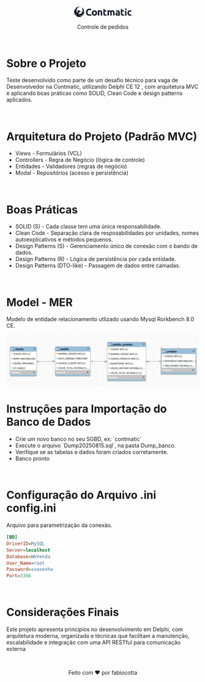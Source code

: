 <p align="center">
  <img src="https://github.com/fabiocotta/contmatic/blob/main/img/logo_Contmatic.svg" width="150">  
</p>

<p align="center">
  Controle de pedidos</p>

<br>
<h1>Sobre o Projeto</h1>
<p>Teste desenvolvido como parte de um desafio técnico para vaga de Desenvolvedor na Contmatic, utilizando Delphi CE 12 , com arquitetura MVC e aplicando boas práticas como SOLID, Clean Code e design patterns aplicados.</p>

<br>

<h1>Arquitetura do Projeto (Padrão MVC)</h1>
<ul>
    <li>Views - Formulários (VCL)</li>
    <li>Controllers - Regra de Negócio (lógica de controle)</li>
    <li>Entidades - Validadores (regras de negócio)</li>
    <li>Modal - Repositórios (acesso e persistência)</li>
</ul>

<br>

<h1>Boas Práticas</h1>
<ul>
    <li>SOLID (S) - Cada classe tem uma única responsabilidade.</li>
    <li>Clean Code - Separação clara de resposabilidades por unidades, nomes autoexplicativos e métodos pequenos.</li>
    <li>Design Patterns (S) - Gerenciamento único de conexão com o bando de dados.</li>
    <li>Design Patterns (R) - Lógica de persistência por cada entidade.</li>
    <li>Design Patterns (DTO-like) - Passagem de dados entre camadas.</li>
</ul>

<br>
<h1>Model - MER</h1>
<p>Modelo de entidade relacionamento utlizado usando Mysql Rorkbench 8.0 CE.</p>

<img src=https://github.com/fabiocotta/contmatic/blob/main/img/model.png>

<br> 

<h1>Instruções para Importação do Banco de Dados</h1>

<ul>
    <li>Crie um novo banco no seu SGBD, ex: `contmatic`</li>
    <li>Execute o arquivo `Dump20250815.sql`, na pasta Dump_banco.</li>
    <li>Verifique se as tabelas e dados foram criados corretamente.</li>
    <li>Banco pronto</li>      
</ul>


<br>

<h1>Configuração do Arquivo .ini config.ini</h1>
<p>Arquivo para parametrização da conexão.</p>

```ini
[BD]
DriverID=MySQL
Server=localhost
Database=WkVenda
User_Name=root
Password=suasenha
Port=3306
```
<br>

<h1>Considerações Finais</h1>
<p>Este projeto apresenta princípios no desenvolvimento em Delphi, com arquitetura moderna, organizada e técnicas que facilitam a manutenção, escalabilidade e integração com uma API RESTful para comunicação externa</p>
<br>
<p align="center">Feito com ❤️ por fabiocotta</p>